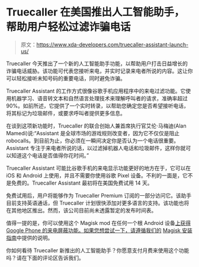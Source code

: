 # Truecaller 在美国推出人工智能助手，帮助用户轻松过滤诈骗电话

> 原文：<https://www.xda-developers.com/truecaller-assistant-launch-us/>

Truecaller 今天推出了一个新的人工智能助手功能，以帮助用户打击日益增长的诈骗电话威胁。该功能可代表您接听来电，并实时记录来电者所说的内容。这让你可以轻松接听未知号码的重要电话，同时避免诈骗。

Truecaller Assistant 的工作方式很像谷歌手机应用程序中的来电过滤功能。它使用机器学习、语音转文本和自然语言处理技术来理解呼叫者的请求，准确率超过 90%。如前所述，它提供了一个实时转录，以帮助您确定您是否希望接听电话，将其标记为垃圾邮件，或要求呼叫者提供更多信息。

在谈到这项新功能时，Truecaller 的联合创始人兼首席执行官艾伦·马梅迪(Alan Mamedi)说:“Assistant 是全球市场的游戏规则改变者，因为它不仅仅是阻止 robocalls。到目前为止，你必须在一瞬间决定你是否认为一个电话很重要。Assistant 专注于来电者所说的话，以过滤掉机器人电话和垃圾邮件，这样你就可以知道这个电话是否值得你花时间。”

Truecaller Assistant 可能比谷歌手机的来电显示功能更好的地方在于，它可以在 iOS 和 Android 上使用，并且不需要你使用谷歌 Pixel 设备。不利的一面是，它不是免费的。Truecaller Assistant 最初将在美国免费试用 14 天。

免费试用后，用户将能够作为 Truecaller Premium 订阅的一部分访问它。该助手目前支持英语通话，但 Truecaller 计划很快添加对更多语言的支持。该功能也将在其他地区推出。然而，该公司目前尚未透露暂定的发布时间表。

值得一提的是，你可以使用这个 Magisk mod 在任何一个根 Android 设备[上获得 Google Phone 的来电屏蔽功能。如果您想尝试一下，请遵循我们的](https://forum.xda-developers.com/t/guide-magisk-how-to-enable-google-call-screening-on-unsupported-devices.4150585/) [Magisk 安装指南](https://www.xda-developers.com/how-to-install-magisk/)中提供的说明。

你如何看待 Truecaller 新推出的人工智能助手？你愿意支付月费来使用这个功能吗？请在下面的评论区告诉我们。